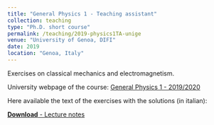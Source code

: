 ```yaml
---
title: "General Physics 1 - Teaching assistant"
collection: teaching
type: "Ph.D. short course"
permalink: /teaching/2019-physics1TA-unige
venue: "University of Genoa, DIFI"
date: 2019
location: "Genoa, Italy"
---
```


Exercises on classical mechanics and electromagnetism.

University webpage of the course: [General Physics 1 - 2019/2020](https://corsi.unige.it/en/off.f/2019/ins/36636)

Here available the text of the exercises with the solutions (in italian):

[**Download** - Lecture notes](https://vicidominilab.github.io/files/teaching-1.pdf)